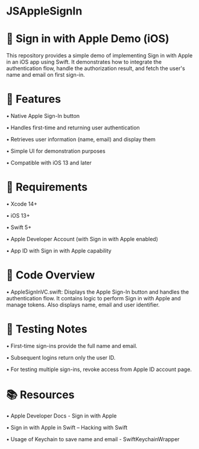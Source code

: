 # JSAppleSignIn
# 🍎 Sign in with Apple Demo (iOS)
This repository provides a simple demo of implementing Sign in with Apple in an iOS app using Swift. It demonstrates how to integrate the authentication flow, handle the authorization result, and fetch the user's name and email on first sign-in.

# 🚀 Features
• Native Apple Sign-In button

• Handles first-time and returning user authentication

• Retrieves user information (name, email) and display them

• Simple UI for demonstration purposes

• Compatible with iOS 13 and later

# 🧰 Requirements
• Xcode 14+

• iOS 13+

• Swift 5+

• Apple Developer Account (with Sign in with Apple enabled)

• App ID with Sign in with Apple capability

# 📄 Code Overview
• AppleSignInVC.swift: Displays the Apple Sign-In button and handles the authentication flow. It contains logic to perform Sign in with Apple and manage tokens. Also displays name, email and user identifier.

# 🧪 Testing Notes
• First-time sign-ins provide the full name and email.

• Subsequent logins return only the user ID.

• For testing multiple sign-ins, revoke access from Apple ID account page.

# 📚 Resources
• Apple Developer Docs - Sign in with Apple

• Sign in with Apple in Swift – Hacking with Swift

• Usage of Keychain to save name and email - SwiftKeychainWrapper
